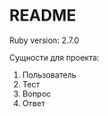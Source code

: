 # README

Ruby version: 2.7.0

Сущности для проекта:
  1. Пользователь
  2. Тест
  3. Вопрос
  4. Ответ
